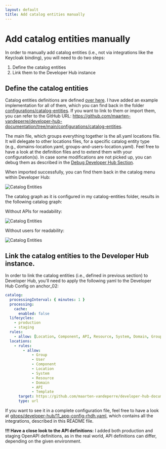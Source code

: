 ```yaml
---
layout: default
title: Add catalog entities manually
---
```


# Add catalog entities manually
In order to manually add catalog entities (i.e., not via integrations like the Keycloak binding), you will need to do two steps:
1. Define the catalog entities
2. Link them to the Developer Hub instance

## Define the catalog entities
Catalog entities definitions are defined [over here](https://backstage.io/docs/features/software-catalog/descriptor-format/). I have added an example implementation
for all of them, which you can find back in the folder [configurations/catalog-entities](https://github.com/maarten-vandeperre/developer-hub-documentation/tree/main/configurations/catalog-entities). If you want to link to them or import them,
you can refer to the GitHub URL: https://github.com/maarten-vandeperre/developer-hub-documentation/tree/main/configurations/catalog-entities.

The main file, which groups everything together is the all.yaml locations file. It will delegate to other locations files, for a specific catalog entity type
(e.g., domains-location.yaml, groups-and-users-location.yaml). Feel free to have a look at the definition files and to extend them
with your configuration(s). In case some modifications are not picked up, you can debug them as described in the [Debug Developer Hub Section](https://maarten-vandeperre.github.io/developer-hub-documentation/general/debug.html).

When imported successfully, you can find them back in the catalog menu within Developer Hub:

![Catalog Entities]({{site.url}}/assets/images/catalog_entities/catalog_entities_overview2.png)

The catalog graph as it is configured in my catalog-entities folder, results in the following catalog graph:

Without APIs for readability:

![Catalog Entities]({{site.url}}/assets/images/catalog_entities/catalog_graph_simple.png)

Without users for readability:

![Catalog Entities]({{site.url}}/assets/images/catalog_entities/catalog_graph_simple_2.png)

## Link the catalog entities to the Developer Hub instance.
In order to link the catalog entities (i.e., defined in previous section) to Developer Hub, you'll need to apply the
following yaml to the Developer Hub Config on anchor_02:
```yaml
catalog:
  processingInterval: { minutes: 1 }
  processing:
    cache:
      enabled: false
  lifecycles:
    - production
    - staging
  rules:
    - allow: [Location, Component, API, Resource, System, Domain, Group, User, Template]
  locations:
    - rules:
        - allow:
            - Group
            - User
            - Component
            - Location
            - System
            - Resource
            - Domain
            - API
            - Template
      target: https://github.com/maarten-vandeperre/developer-hub-documentation/blob/main/configurations/catalog-entities/all.yaml
      type: url
```

If you want to see it in a complete configuration file, feel free to have a look at [gitops/developer-hub/11_app-config-rhdh.yaml](https://github.com/maarten-vandeperre/developer-hub-documentation/tree/main/gitops/developer-hub/11_app-config-rhdh.yaml),
which contains all the integrations, described in this README file.

**!!! Have a close look to the API definitions:** I added both production and staging OpenAPI definitions, as in the real world,
API definitions can differ, depending on the given environment.
